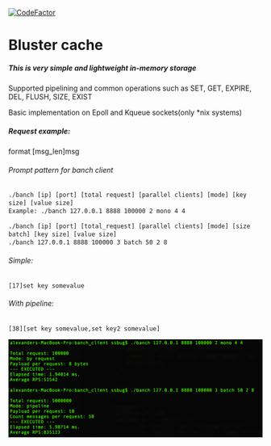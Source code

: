 [![CodeFactor](https://www.codefactor.io/repository/github/ssbug696/bluster_cache/badge/master)](https://www.codefactor.io/repository/github/ssbug696/bluster_cache/overview/master)

# Bluster cache
#####  This is very simple and lightweight in-memory storage
Supported pipelining and common operations such as SET, GET, EXPIRE, DEL, FLUSH, SIZE, EXIST

Basic implementation on Epoll and Kqueue sockets(only *nix systems)

##### Request example:
 format [msg_len]msg

###### Prompt pattern for banch client 
```
./banch [ip] [port] [total request] [parallel clients] [mode] [key size] [value size]
Example: ./banch 127.0.0.1 8888 100000 2 mono 4 4
```

```
./banch [ip] [port] [total_request] [parallel clients] [mode] [size batch] [key size] [value size]
./banch 127.0.0.1 8888 100000 3 batch 50 2 8
```
###### Simple:
```
[17]set key somevalue
```

###### With pipeline:
```
[38][set key somevalue,set key2 somevalue]
```

![Illustration](https://github.com/SSbug696/bluster_cache/blob/master/banch_client/img/img.png)
